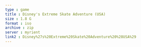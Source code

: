 ```yaml
---
type : game
title : Disney's Extreme Skate Adventure (USA)
size : 1.8 G
format : iso
archive : zip
server : myrient
link2 : Disney%27s%20Extreme%20Skate%20Adventure%20%28USA%29
---
```

